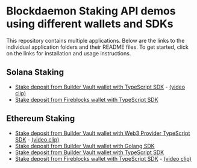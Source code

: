 # Blockdaemon Staking API demos using different wallets and SDKs

This repository contains multiple applications. Below are the links to the individual application folders and their README files.
To get started, click on the links for installation and usage instructions.

## Solana Staking
- [Stake deposit from Builder Vault wallet with TypeScript SDK](./solana-staking/buildervault/nodejs/README.md)   -   [(video clip)](https://youtu.be/wy-10gsdSGs?feature=shared)
- [Stake deposit from Fireblocks wallet with TypeScript SDK](./solana-staking/fireblocks/nodejs/README.md)

## Ethereum Staking
- [Stake deposit from Builder Vault wallet with Web3 Provider TypeScript SDK](./ethereum-staking/buildervault/nodejs-web3provider/README.md)    -   [(video clip)](https://youtu.be/H2kEFeiGq54?feature=shared)
- [Stake deposit from Builder Vault wallet with Golang SDK](./ethereum-staking/buildervault/golang/README.md)
- [Stake deposit from Builder Vault wallet with TypeScript SDK](./ethereum-staking/buildervault/nodejs/README.md)
- [Stake deposit from Fireblocks wallet with TypeScript SDK](./ethereum-staking/fireblocks/nodejs/README.md)    -   [(video clip)](https://youtu.be/_6uwwNTh7iQ?feature=shared)

